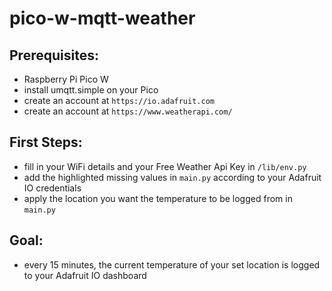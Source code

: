 # pico-w-mqtt-weather

## Prerequisites:
-  Raspberry Pi Pico W
-  install umqtt.simple on your Pico
-  create an account at `https://io.adafruit.com`
-  create an account at `https://www.weatherapi.com/`

## First Steps:
-  fill in your WiFi details and your Free Weather Api Key in `/lib/env.py`
-  add the highlighted missing values in `main.py` according to your Adafruit IO credentials
-  apply the location you want the temperature to be logged from in `main.py`

## Goal:
-  every 15 minutes, the current temperature of your set location is logged to your Adafruit IO dashboard
